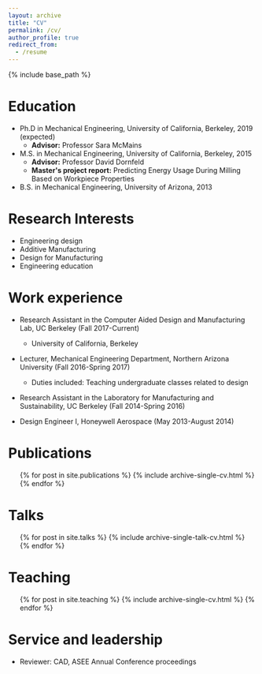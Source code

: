 ```yaml
---
layout: archive
title: "CV"
permalink: /cv/
author_profile: true
redirect_from:
  - /resume
---
```


{% include base_path %}

Education
======
* Ph.D in Mechanical Engineering, University of California, Berkeley, 2019 (expected)
  * <b>Advisor:</b> Professor Sara McMains
* M.S. in Mechanical Engineering, University of California, Berkeley, 2015
  * <b>Advisor:</b> Professor David Dornfeld
  * <b>Master's project report:</b> Predicting Energy Usage During Milling Based on Workpiece Properties
* B.S. in Mechanical Engineering, University of Arizona, 2013
  
Research Interests
======
* Engineering design
* Additive Manufacturing
* Design for Manufacturing
* Engineering education
  
Work experience
======
* Research Assistant in the Computer Aided Design and Manufacturing Lab, UC Berkeley (Fall 2017-Current)
  * University of California, Berkeley
  
* Lecturer, Mechanical Engineering Department, Northern Arizona University (Fall 2016-Spring 2017)
  * Duties included: Teaching undergraduate classes related to design

* Research Assistant in the Laboratory for Manufacturing and Sustainability, UC Berkeley (Fall 2014-Spring 2016)

* Design Engineer I, Honeywell Aerospace (May 2013-August 2014)


Publications
======
  <ul>{% for post in site.publications %}
    {% include archive-single-cv.html %}
  {% endfor %}</ul>
  
Talks
======
  <ul>{% for post in site.talks %}
    {% include archive-single-talk-cv.html %}
  {% endfor %}</ul>
  
Teaching
======
  <ul>{% for post in site.teaching %}
    {% include archive-single-cv.html %}
  {% endfor %}</ul>
  
Service and leadership
======
* Reviewer: CAD, ASEE Annual Conference proceedings
